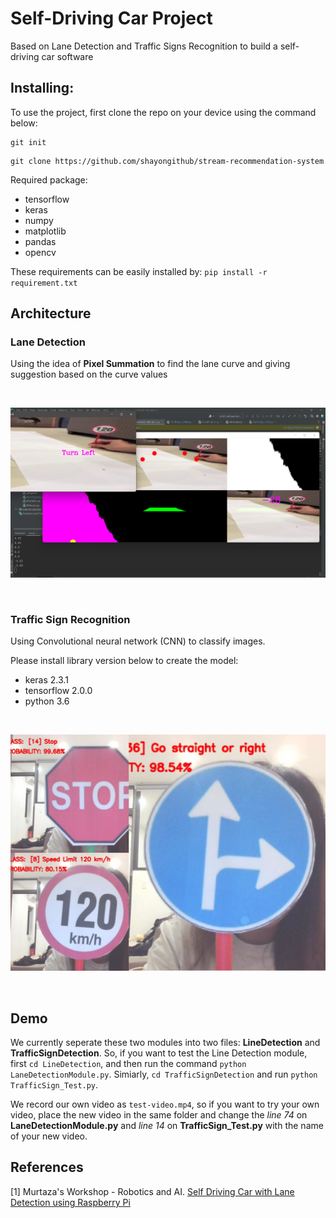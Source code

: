 # Self-Driving Car Project

Based on Lane Detection and Traffic Signs Recognition to build a self-driving car software

## Installing: 
To use the project, first clone the repo on your device using the command below: 
```conda
git init
```
```cd
git clone https://github.com/shayongithub/stream-recommendation-system
```

Required package:
- tensorflow
- keras
- numpy
- matplotlib
- pandas
- opencv

These requirements can be easily installed by: `pip install -r requirement.txt`

## Architecture

### Lane Detection

Using the idea of **Pixel Summation** to find the lane curve and giving suggestion based on the curve values

<br>
<p align="center">
    <img src="img/pixel-summation.png" 
        alt="pixel summation">
</p>
<br />

### Traffic Sign Recognition

Using Convolutional neural network (CNN) to classify images.

Please install library version below to create the model:
<ul>
    <li>keras 2.3.1</li>
    <li>tensorflow 2.0.0</li>
    <li>python 3.6</li>
</ul>

<br>
<p align="center">
    <img src="img/trafficSignDetection.jpg" 
        alt="pixel summation">
</p>
<br />

## Demo

We currently seperate these two modules into two files: **LineDetection** and **TrafficSignDetection**. So, if you want to test the Line Detection module, first `cd LineDetection`, and then run the command `python LaneDetectionModule.py`. Simiarly, `cd TrafficSignDetection` and run `python TrafficSign_Test.py`. 

We record our own video as `test-video.mp4`, so if you want to try your own video, place the new video in the same folder and change the *line 74* on **LaneDetectionModule.py** and *line 14* on **TrafficSign_Test.py** with the name of your new video.

## References
[1] Murtaza's Workshop - Robotics and AI. [Self Driving Car with Lane Detection using Raspberry Pi](https://www.youtube.com/watch?v=aXqoPiMPhDw&list=PLMoSUbG1Q_r_wT0Ac7rOlhlwq9VsZDA0b)
